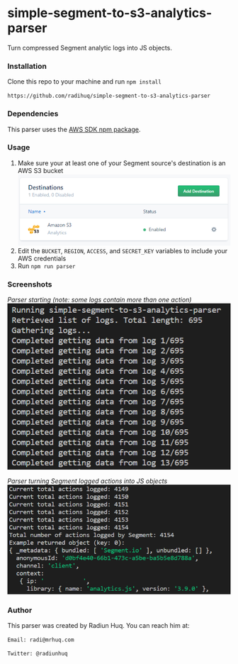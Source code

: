 # simple-segment-to-s3-analytics-parser
Turn compressed Segment analytic logs into JS objects.

### Installation
Clone this repo to your machine and run `npm install`

`https://github.com/radihuq/simple-segment-to-s3-analytics-parser`

### Dependencies
This parser uses the [AWS SDK npm package](https://www.npmjs.com/package/aws-sdk).

### Usage
1. Make sure your at least one of your Segment source's destination is an AWS S3 bucket
 ![Segment source's destination is an AWS S3 bucket](./screenshots/s3.png)
2. Edit the `BUCKET`, `REGION`, `ACCESS`, and `SECRET_KEY` variables to include your AWS credentials
3. Run `npm run parser`

### Screenshots
*Parser starting (note: some logs contain more than one action)*
![Parser Starting](./screenshots/s1.png)

*Parser turning Segment logged actions into JS objects*
![Parser turning Segment logged actions into JS objects](./screenshots/s2.png)

### Author
This parser was created by Radiun Huq. You can reach him at:

`Email: radi@mrhuq.com`

`Twitter: @radiunhuq`